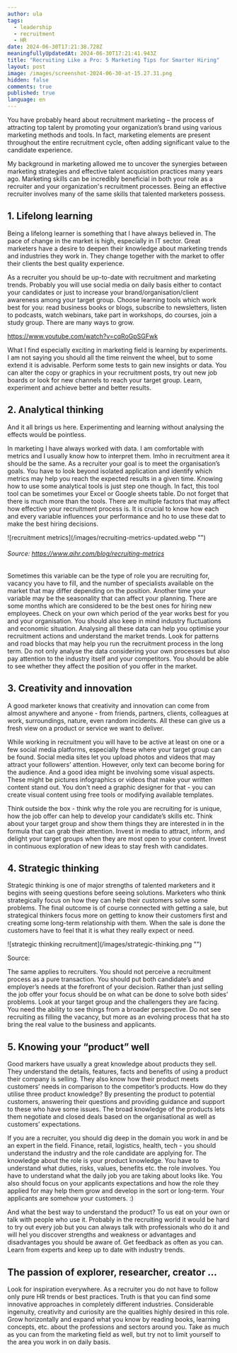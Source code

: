 ```yaml
---
author: ula
tags:
  - leadership
  - recruitment
  - HR
date: 2024-06-30T17:21:38.728Z
meaningfullyUpdatedAt: 2024-06-30T17:21:41.943Z
title: "Recruiting Like a Pro: 5 Marketing Tips for Smarter Hiring"
layout: post
image: /images/screenshot-2024-06-30-at-15.27.31.png
hidden: false
comments: true
published: true
language: en
---
```

You have probably heard about recruitment marketing – the process of attracting top talent by promoting your organization’s brand using various marketing methods and tools. In fact, marketing elements are present throughout the entire recruitment cycle, often adding significant value to the candidate experience.

My background in marketing allowed me to uncover the synergies between marketing strategies and effective talent acquisition practices many years ago. Marketing skills can be incredibly beneficial in both your role as a recruiter and your organization's recruitment processes. Being an effective recruiter involves many of the same skills that talented marketers possess.

## 1. Lifelong learning

Being a lifelong learner is something that I have always believed in. The pace of change in the market is high, especially in IT sector. Great marketers have a desire to deepen their knowledge about marketing trends and industries they work in. They change together with the market to offer their clients the best quality experience.   

As a recruiter you should be up-to-date with recruitment and marketing trends. Probably you will use social media on daily basis either to contact your candidates or just to increase your brand/organisation/client awareness among your target group. Choose learning tools which work best for you: read business books or blogs, subscribe to newsletters, listen to podcasts, watch webinars, take part in workshops, do courses, join a study group. There are many ways to grow.  

https://www.youtube.com/watch?v=cqRoGpSGFwk 

What I find especially exciting in marketing field is learning by experiments. I am not saying you should all the time reinvent the wheel, but to some extend it is advisable. Perform some tests to gain new insights or data. You can alter the copy or graphics in your recruitment posts, try out new job boards or look for new channels to reach your target group. Learn, experiment and achieve better and better results.

## 2. Analytical thinking

And it all brings us here. Experimenting and learning without analysing the effects would be pointless.

In marketing I have always worked with data. I am comfortable with metrics and I usually know how to interpret them. Imho in recruitment area it should be the same. As a recruiter your goal is to meet the organisation’s goals. You have to look beyond isolated application and identify which metrics may help you reach the expected results in a given time. Knowing how to use some analytical tools is just step one though. In fact, this tool tool can be sometimes your Excel or Google sheets table. Do not forget that there is much more than the tools. There are multiple factors that may affect how effective your recruitment process is. It is crucial to know how each and every variable influences your performance and ho to use these dat to make the best hiring decisions. 



<div className="image">![recruitment metrics](/images/recruiting-metrics-updated.webp "")</div>

###### Source: https://www.aihr.com/blog/recruiting-metrics

Sometimes this variable can be the type of role you are recruiting for, vacancy you have to fill, and the number of specialists available on the market that may differ depending on the position. Another time your variable may be the seasonality that can affect your planning. There are some months which are considered to be the best ones for hiring new employees. Check on your own which period of the year works best for you and your organisation. You should also keep in mind industry fluctuations and economic situation. Analysing all these data can help you optimise your recruitment actions and understand the market trends. 
Look for patterns and road blocks that may help you run the recruitment process in the long term. Do not only analyse the data considering your own processes but also pay attention to the industry itself and your competitors. You should be able to see whether they affect the position of you offer in the market. 

## 3. Creativity and innovation

A good marketer knows that creativity and innovation can come from almost anywhere and anyone - from friends, partners, clients, colleagues at work, surroundings, nature, even random incidents. All these can give us a fresh view on a product or service we want to deliver. 

While working in recruitment you will have to be active at least on one or a few social media platforms, especially these where your target group can be found. Social media sites let you upload photos and videos that may attract your followers’ attention. However, only text can become boring for the audience. And a good idea might be involving some visual aspects. These might be pictures infographics or videos that make your written content stand out. You don't need a graphic designer for that - you can create visual content using free tools or modifying available templates. 

Think outside the box - think why the role you are recruiting for is unique, how the job offer can help to develop your candidate’s skills etc. Think about your target group and show them things they are interested in in the formula that can grab their attention. Invest in media to attract, inform, and delight your target groups when they are most open to your content. Invest in continuous exploration of new ideas to stay fresh with candidates. 

## 4. Strategic thinking

Strategic thinking is one of major strengths of talented marketers and it begins with seeing questions before seeing solutions. Marketers who think strategically focus on how they can help their customers solve some problems. The final outcome is of course connected with getting a sale, but strategical thinkers focus more on getting to know their customers first and creating some long-term relationship with them. When the sale is done the customers have to feel that it is what they really expect or need. 

<div className="image">![strategic thinking recruitment](/images/strategic-thinking.png "")</div>

Source: 

The same applies to recruiters. You should not perceive a recruitment process as a pure transaction. You should put both candidate’s and employer’s needs at the forefront of your decision. Rather than just selling the job offer your focus should be on what can be done to solve both sides’ problems. Look at your target group and the challengers they are facing. You need the ability to see things from a broader perspective. Do not see recruiting as filling the vacancy, but more as an evolving process that ha sto bring the real value to the business and applicants. 

## 5. Knowing your “product” well

Good markers have usually a great knowledge about products they sell. They understand the details, features, facts and benefits of using a product their company is selling. They also know how their product meets customers’ needs in comparison to the competitor’s products. How do they utilise three product knowledge? By presenting the product to potential customers, answering their questions and  providing guidance and support to these who have some issues. The broad knowledge of the products lets them negotiate and closed deals based on the organisational as well as customers’ expectations.

If you are a recruiter, you should dig deep in the domain you work in and be an expert in the field.  Finance, retail, logistics, health, tech - you should understand the industry and the role candidate are applying for. The knowledge about the role is your product knowledge. You have to understand what duties, risks, values, benefits etc. the role involves. You have to understand what the daily job you are taking about looks like. You also should focus on your applicants expectations and how the role they applied for may help them grow and develop in the sort or long-term. Your applicants are somehow your customers. :) 

And what the best way to understand the product? To us eat on your own or talk with people who use it. Probably in the recruiting world it would be hard to try out every job but you can always talk with professionals who do it and will hel you discover strengths and weakness or advantages and disadvantages you should be aware of. Get feedback as often as you can. Learn from experts and  keep up to date with industry trends.

## The passion of explorer, researcher, creator …

Look for inspiration everywhere. As a recruiter you do not have to follow only pure HR trends or best practices. Truth is that you can find some innovative approaches in completely different industries. Considerable ingenuity, creativity and curiosity are the qualities highly desired in this role. Grow horizontally and expand what you know by reading books, learning concepts, etc. about the professions and sectors around you. Take as much as you can from the marketing field as well, but try not to limit yourself to the area you work in on daily basis.